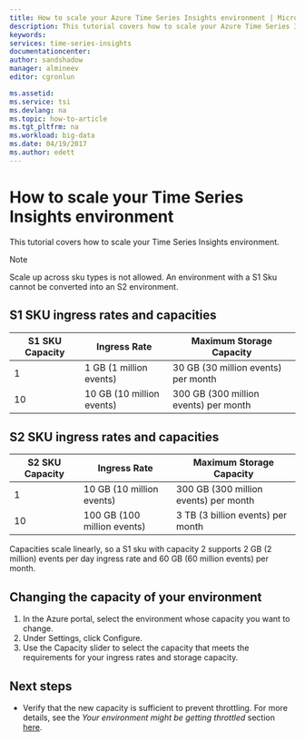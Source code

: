 ```yaml
---
title: How to scale your Azure Time Series Insights environment | Microsoft Docs
description: This tutorial covers how to scale your Azure Time Series Insights environment
keywords: 
services: time-series-insights
documentationcenter: 
author: sandshadow
manager: almineev
editor: cgronlun

ms.assetid: 
ms.service: tsi
ms.devlang: na
ms.topic: how-to-article
ms.tgt_pltfrm: na
ms.workload: big-data
ms.date: 04/19/2017
ms.author: edett
---
```

# How to scale your Time Series Insights environment

This tutorial covers how to scale your Time Series Insights environment.

> [!NOTE]
> Scale up across sku types is not allowed. An environment with a S1 Sku cannot be converted into an S2 environment.

## S1 SKU ingress rates and capacities

| S1 SKU Capacity | Ingress Rate | Maximum Storage Capacity
| --- | --- | --- |
| 1 | 1 GB (1 million events) | 30 GB (30 million events) per month |
| 10 | 10 GB (10 million events) | 300 GB (300 million events) per month |

## S2 SKU ingress rates and capacities

| S2 SKU Capacity | Ingress Rate | Maximum Storage Capacity
| --- | --- | --- |
| 1 | 10 GB (10 million events) | 300 GB (300 million events) per month |
| 10 | 100 GB (100 million events) | 3 TB (3 billion events) per month |

Capacities scale linearly, so a S1 sku with capacity 2 supports 2 GB (2 million) events per day ingress rate and 60 GB (60 million events) per month.

## Changing the capacity of your environment

1. In the Azure portal, select the environment whose capacity you want to change.
1. Under Settings, click Configure.
1. Use the Capacity slider to select the capacity that meets the requirements for your ingress rates and storage capacity.

## Next steps

* Verify that the new capacity is sufficient to prevent throttling. For more details, see the *Your environment might be getting throttled* section [here](time-series-insights-diagnose-and-solve-problems.md).